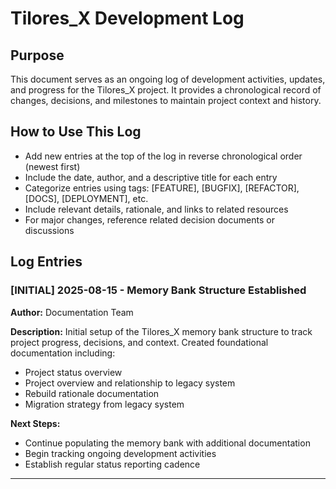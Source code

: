 # Tilores_X Development Log

## Purpose

This document serves as an ongoing log of development activities, updates, and progress for the Tilores_X project. It provides a chronological record of changes, decisions, and milestones to maintain project context and history.

## How to Use This Log

- Add new entries at the top of the log in reverse chronological order (newest first)
- Include the date, author, and a descriptive title for each entry
- Categorize entries using tags: [FEATURE], [BUGFIX], [REFACTOR], [DOCS], [DEPLOYMENT], etc.
- Include relevant details, rationale, and links to related resources
- For major changes, reference related decision documents or discussions

## Log Entries

### [INITIAL] 2025-08-15 - Memory Bank Structure Established

**Author:** Documentation Team

**Description:**
Initial setup of the Tilores_X memory bank structure to track project progress, decisions, and context. Created foundational documentation including:

- Project status overview
- Project overview and relationship to legacy system
- Rebuild rationale documentation
- Migration strategy from legacy system

**Next Steps:**
- Continue populating the memory bank with additional documentation
- Begin tracking ongoing development activities
- Establish regular status reporting cadence

---

<!-- Template for new entries:

### [CATEGORY] YYYY-MM-DD - Brief Title

**Author:** Name/Team

**Description:**
Detailed description of the update, change, or decision. Include context, rationale, and impact.

**Technical Details:**
- Specific implementation details
- Code changes or architectural modifications
- Performance impacts or considerations

**Related Resources:**
- Links to PRs, issues, or external resources
- References to related documentation

**Next Steps:**
- Follow-up actions or future work
- Dependencies or blockers

---
-->
